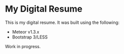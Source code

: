 # My Digital Resume
This is my digital resume. It was built using the following:
 - Meteor v1.3.x
 - Bootstrap 3/LESS

Work in progress.
